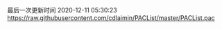 最后一次更新时间 2020-12-11 05:30:23
https://raw.githubusercontent.com/cdlaimin/PACList/master/PACList.pac

